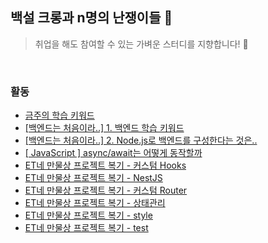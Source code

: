 ## 백설 크롱과 n명의 난쟁이들 🍎

> 취업을 해도 참여할 수 있는 가벼운 스터디를 지향합니다! 🎵

<br>

### 활동

- [금주의 학습 키워드](https://github.com/jjunyjjuny/agora/blob/main/0717.md) 
- [[백엔드는 처음이라..] 1. 백엔드 학습 키워드](https://velog.io/@jjunyjjuny/%EB%B0%B1%EC%97%94%EB%93%9C%EB%8A%94-%EC%B2%98%EC%9D%8C%EC%9D%B4%EB%9D%BC..-1.-%EC%B4%88%EB%B3%B4-%ED%94%84%EB%A1%A0%ED%8A%B8%EC%97%94%EB%93%9C%EC%9D%98-%EB%8D%94-%EC%B4%88%EB%B3%B4-%EB%B0%B1%EC%97%94%EB%9)
- [[백엔드는 처음이라..] 2. Node.js로 백엔드를 구성한다는 것은..](https://velog.io/@jjunyjjuny/%EB%B0%B1%EC%97%94%EB%93%9C%EB%8A%94-%EC%B2%98%EC%9D%8C%EC%9D%B4%EB%9D%BC..-2.-Node.js%EB%A1%9C-%EB%B0%B1%EC%97%94%EB%93%9C%EB%A5%BC-%EA%B5%AC%EC%84%B1%ED%95%9C%EB%8B%A4%EB%8A%94-%EA%B2%83%EC%9D%80)
- [[ JavaScript ] async/await는 어떻게 동작할까](https://velog.io/@jjunyjjuny/JavaScript-asyncawait%EB%8A%94-%EC%96%B4%EB%96%BB%EA%B2%8C-%EB%8F%99%EC%9E%91%ED%95%A0%EA%B9%8C)
- [ET네 만물상 프로젝트 복기 - 커스텀 Hooks](https://velog.io/@jjunyjjuny/ET%EB%84%A4-%EB%A7%8C%EB%AC%BC%EC%83%81-%EB%B3%B5%EA%B8%B0)
- [ET네 만물상 프로젝트 복기 - NestJS](https://velog.io/@jjunyjjuny/ET%EB%84%A4-%EB%A7%8C%EB%AC%BC%EC%83%81-%ED%94%84%EB%A1%9C%EC%A0%9D%ED%8A%B8-%EB%B3%B5%EA%B8%B0-NestJS)
- [ET네 만물상 프로젝트 복기 - 커스텀 Router](https://velog.io/@jjunyjjuny/ET%EB%84%A4-%EB%A7%8C%EB%AC%BC%EC%83%81-%ED%94%84%EB%A1%9C%EC%A0%9D%ED%8A%B8-%EB%B3%B5%EA%B8%B0-%EC%BB%A4%EC%8A%A4%ED%85%80-Router)
- [ET네 만물상 프로젝트 복기 - 상태관리](https://velog.io/@jjunyjjuny/ET%EB%84%A4-%EB%A7%8C%EB%AC%BC%EC%83%81-%ED%94%84%EB%A1%9C%EC%A0%9D%ED%8A%B8-%EB%B3%B5%EA%B8%B0-%EC%83%81%ED%83%9C%EA%B4%80%EB%A6%AC)
- [ET네 만물상 프로젝트 복기 - style](https://velog.io/@jjunyjjuny/ET%EB%84%A4-%EB%A7%8C%EB%AC%BC%EC%83%81-%ED%94%84%EB%A1%9C%EC%A0%9D%ED%8A%B8-%EB%B3%B5%EA%B8%B0-style)
- [ET네 만물상 프로젝트 복기 - test](https://velog.io/@jjunyjjuny/ET%EB%84%A4-%EB%A7%8C%EB%AC%BC%EC%83%81-%ED%94%84%EB%A1%9C%EC%A0%9D%ED%8A%B8-%EB%B3%B5%EA%B8%B0-test)
